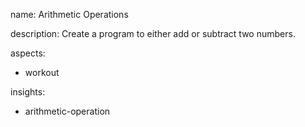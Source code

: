 name: Arithmetic Operations

description: Create a program to either add or subtract two numbers.

aspects:
  - workout

insights:
  - arithmetic-operation
